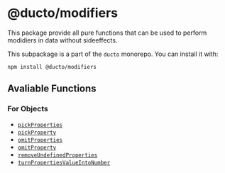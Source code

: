 # @ducto/modifiers

This package provide all pure functions that can be used to perform modidiers in data without sideeffects.

This subpackage is a part of the `ducto` monorepo. You can install it with:

```shell
npm install @ducto/modifiers
```

## Avaliable Functions

### For Objects
- [`pickProperties`](/packages/modifiers/src/object/pickProperties/README.md)
- [`pickProperty`](/packages/modifiers/src/object/pickProperty/README.md)
- [`omitProperties`](/packages/modifiers/src/object/omitProperties/README.md)
- [`omitProperty`](/packages/modifiers/src/object/omitProterty/README.md)
- [`removeUndefinedProperties`](/packages/modifiers/src/object/removeUndefinedProperties/README.md)
- [`turnPropertiesValueIntoNumber`](/packages/modifiers/src/object/turnPropertiesValueIntoNumber/README.md)
